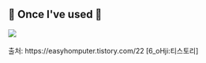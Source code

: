 ## 🔨 Once I've used 🔨
<div style="display:flex; flex-direction:row;">
    <img src="https://img.shields.io/badge/javascript?style=for-the-badge&logo=javascript&logoColor=#F7DF1E"> 
</div><br>
</div>
출처: https://easyhomputer.tistory.com/22 [6_oHji:티스토리]
